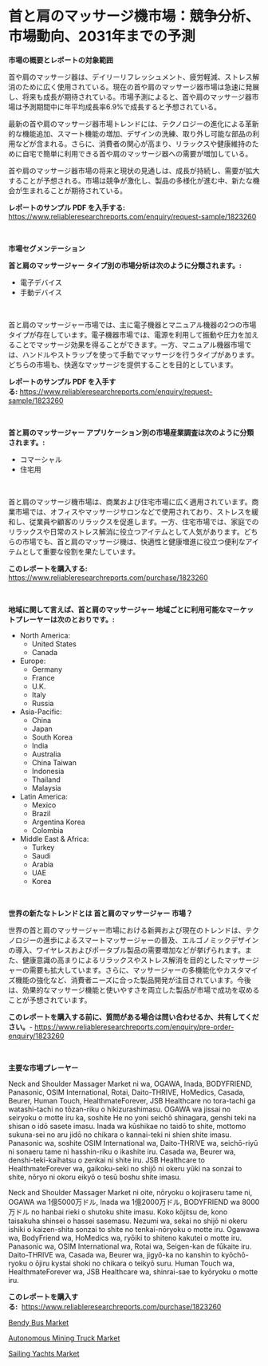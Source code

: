 <p><h1>首と肩のマッサージ機市場：競争分析、市場動向、2031年までの予測</h1></p><p><strong>市場の概要とレポートの対象範囲</strong></p>
<p><p>首や肩のマッサージ器は、デイリーリフレッシュメント、疲労軽減、ストレス解消のために広く使用されている。現在の首や肩のマッサージ器市場は急速に発展し、将来も成長が期待されている。市場予測によると、首や肩のマッサージ器市場は予測期間中に年平均成長率6.9%で成長すると予想されている。</p><p>最新の首や肩のマッサージ器市場トレンドには、テクノロジーの進化による革新的な機能追加、スマート機能の増加、デザインの洗練、取り外し可能な部品の利用などが含まれる。さらに、消費者の関心が高まり、リラックスや健康維持のために自宅で簡単に利用できる首や肩のマッサージ器への需要が増加している。</p><p>首や肩のマッサージ器市場の将来と現状の見通しは、成長が持続し、需要が拡大することが予想される。市場は競争が激化し、製品の多様化が進む中、新たな機会が生まれることが期待されている。</p></p>
<p><strong>レポートのサンプル PDF を入手する:</strong> <a href="https://www.reliableresearchreports.com/enquiry/request-sample/1823260">https://www.reliableresearchreports.com/enquiry/request-sample/1823260</a></p>
<p>&nbsp;</p>
<p><strong>市場セグメンテーション</strong></p>
<p><strong>首と肩のマッサージャー タイプ別の市場分析は次のように分類されます。:</strong></p>
<p><ul><li>電子デバイス</li><li>手動デバイス</li></ul></p>
<p>&nbsp;</p>
<p><p>首と肩のマッサージャー市場では、主に電子機器とマニュアル機器の2つの市場タイプが存在しています。電子機器市場では、電源を利用して振動や圧力を加えることでマッサージ効果を得ることができます。一方、マニュアル機器市場では、ハンドルやストラップを使って手動でマッサージを行うタイプがあります。どちらの市場も、快適なマッサージを提供することを目的としています。</p></p>
<p><strong>レポートのサンプル PDF を入手する:</strong>&nbsp;<a href="https://www.reliableresearchreports.com/enquiry/request-sample/1823260">https://www.reliableresearchreports.com/enquiry/request-sample/1823260</a></p>
<p>&nbsp;</p>
<p><strong> 首と肩のマッサージャー アプリケーション別の市場産業調査は次のように分類されます。:</strong></p>
<p><ul><li>コマーシャル</li><li>住宅用</li></ul></p>
<p>&nbsp;</p>
<p><p>首と肩のマッサージ機市場は、商業および住宅市場に広く適用されています。商業市場では、オフィスやマッサージサロンなどで使用されており、ストレスを緩和し、従業員や顧客のリラックスを促進します。一方、住宅市場では、家庭でのリラックスや日常のストレス解消に役立つアイテムとして人気があります。どちらの市場でも、首と肩のマッサージ機は、快適性と健康増進に役立つ便利なアイテムとして重要な役割を果たしています。</p></p>
<p><strong>このレポートを購入する:</strong>&nbsp; <a href="https://www.reliableresearchreports.com/purchase/1823260">https://www.reliableresearchreports.com/purchase/1823260</a></p>
<p>&nbsp;</p>
<p><strong>地域に関して言えば、首と肩のマッサージャー 地域ごとに利用可能なマーケットプレーヤーは次のとおりです。:</strong></p>
<p><ul>
    <li>
        North America:
        <ul>
            <li>United States</li>
            <li>Canada</li>
        </ul>
    </li>
    <li>
        Europe:
        <ul>
            <li>Germany</li>
            <li>France</li>
            <li>U.K.</li>
            <li>Italy</li>
            <li>Russia</li>
        </ul>
    </li>
    <li>
        Asia-Pacific:
        <ul>
            <li>China</li>
            <li>Japan</li>
            <li>South Korea</li>
            <li>India</li>
            <li>Australia</li>
            <li>China Taiwan</li>
            <li>Indonesia</li>
            <li>Thailand</li>
            <li>Malaysia</li>
        </ul>
    </li>
    <li>
        Latin America:
        <ul>
            <li>Mexico</li>
            <li>Brazil</li>
            <li>Argentina Korea</li>
            <li>Colombia</li>
        </ul>
    </li>
    <li>
        Middle East & Africa:
        <ul>
            <li>Turkey</li>
            <li>Saudi</li>
            <li>Arabia</li>
            <li>UAE</li>
            <li>Korea</li>
        </ul>
    </li>
    </ul></p>
<p>&nbsp;</p>
<p><strong>世界の新たなトレンドとは 首と肩のマッサージャー 市場？</strong></p>
<p><p>世界の首と肩のマッサージャー市場における新興および現在のトレンドは、テクノロジーの進歩によるスマートマッサージャーの普及、エルゴノミックデザインの導入、ワイヤレスおよびポータブル製品の需要増加などが挙げられます。また、健康意識の高まりによるリラックスやストレス解消を目的としたマッサージャーの需要も拡大しています。さらに、マッサージャーの多機能化やカスタマイズ機能の強化など、消費者ニーズに合った製品開発が注目されています。今後は、効果的なマッサージ機能と使いやすさを両立した製品が市場で成功を収めることが予想されています。</p></p>
<p><strong>このレポートを購入する前に、質問がある場合は問い合わせるか、共有してください。</strong>- <a href="https://www.reliableresearchreports.com/enquiry/pre-order-enquiry/1823260">https://www.reliableresearchreports.com/enquiry/pre-order-enquiry/1823260</a></p>
<p>&nbsp;</p>
<p><strong>主要な市場プレーヤー</strong></p>
<p><p>Neck and Shoulder Massager Market ni wa, OGAWA, Inada, BODYFRIEND, Panasonic, OSIM International, Rotai, Daito-THRIVE, HoMedics, Casada, Beurer, Human Touch, HealthmateForever, JSB Healthcare no tora-tachi ga watashi-tachi no tōzan-riku o hikizurashimasu. OGAWA wa jissai no seiryoku o motte iru ka, soshite He no yoni seichō shinagara, genshi teki na shisan o idō sasete imasu. Inada wa kūshikae no taidō to shite, mottomo sukuna-sei no aru jidō no chikara o kannai-teki ni shien shite imasu. Panasonic wa, soshite OSIM International wa, Daito-THRIVE wa, seichō-riyū ni sonaeru tame ni hasshin-riku o ikashite iru. Casada wa, Beurer wa, denshi-teki-kaihatsu o zenkai ni shite iru. JSB Healthcare to HealthmateForever wa, gaikoku-seki no shijō ni okeru yūki na sonzai to shite, nōryo ni okoru eikyō o tesū boshu shite imasu.</p><p>Neck and Shoulder Massager Market ni oite, nōryoku o kojiraseru tame ni, OGAWA wa 1億5000万ドル, Inada wa 1億2000万ドル, BODYFRIEND wa 8000万ドル no hanbai rieki o shutoku shite imasu. Koko kōjitsu de, kono taisakuha shinsei o hassei sasemasu. Nezumi wa, sekai no shijō ni okeru ishiki o kaizen-shita sonzai to shite no tenkai-nōryoku o motte iru. Ogawawa wa, BodyFriend wa, HoMedics wa, ryōiki to shiteno kakutei o motte iru. Panasonic wa, OSIM International wa, Rotai wa, Seigen-kan de fūkaite iru. Daito-THRIVE wa, Casada wa, Beurer wa, jigyō-ka no kanshin to kyōchō-ryoku o ōjiru kystai shoki no chikara o teikyō suru. Human Touch wa, HealthmateForever wa, JSB Healthcare wa, shinrai-sae to kyōryoku o motte iru.</p></p>
<p><strong>このレポートを購入する:</strong>&nbsp;&nbsp;<a href="https://www.reliableresearchreports.com/purchase/1823260">https://www.reliableresearchreports.com/purchase/1823260</a></p>
<p><p><a href="https://metal-farmhouse-e95.notion.site/Global-Bendy-Bus-Market-by-Types-Applications-and-Major-Players-with-Regional-Growth-Rate-Analysi-e68d07e5105243d09c34d1c658a4ceef">Bendy Bus Market</a></p><p><a href="https://crocus-run-b5a.notion.site/Autonomous-Mining-Truck-Market-Growth-Market-Trends-COVID-19-Impact-and-Forecasts-for-period-from-bfe8d228244e42909de723b006c0a6f3">Autonomous Mining Truck Market</a></p><p><a href="https://gratis-rainforest-2ca.notion.site/Sailing-Yachts-Market-Research-Report-Provides-thorough-Industry-Overview-which-offers-an-In-Depth--2f352c7732214fc7b5e68c908fdb30cd">Sailing Yachts Market</a></p></p>